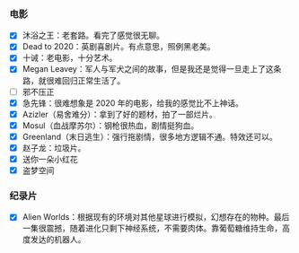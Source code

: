 ### 电影

- [x] 沐浴之王：老套路。看完了感觉很无聊。
- [x] Dead to 2020：英剧喜剧片。有点意思，照例黑老美。
- [x] 十诫：老电影，十分艺术。
- [x] Megan Leavey：军人与军犬之间的故事，但是我还是觉得一旦走上了这条路，就很难回归正常生活了。
- [ ] 邪不压正
- [x] 急先锋：很难想象是 2020 年的电影，给我的感觉比不上神话。
- [x] Azizler（易舍难分）：拿到了好的题材，拍了一部烂片。
- [x] Mosul（血战摩苏尔）：钢枪很热血，剧情挺狗血。
- [x] Greenland（末日逃生）：强行拖剧情，很多地方逻辑不通。特效还可以。
- [x] 赵子龙：垃圾片。
- [x] 送你一朵小红花
- [x] 盗梦空间

### 纪录片

- [x] Alien Worlds：根据现有的环境对其他星球进行模拟，幻想存在的物种。最后一集很震撼，随着进化只剩下神经系统，不需要肉体。靠葡萄糖维持生命，高度发达的机器人。